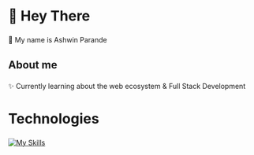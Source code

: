 <h1 align="left">👋 Hey There</h1>

###

<p align="left">🌱 My name is  Ashwin Parande</p>

###

<h2 align="left">About me</h2>

###

<p align="left">✨  Currently learning about the web ecosystem & Full Stack Development</p>

###

<h1 align="left">Technologies</h1>

###

[![My Skills](https://skillicons.dev/icons?i=ts,js,html,css,react,nextjs,tailwindcss,git,github,vercel,golang,postgres,supabase,firebase,express)](https://skillicons.dev)

###

<img src="https://raw.githubusercontent.com/Ashpara10/Ashpara10/output/snake.svg" alt="" />

###

